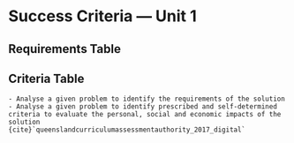 # Success Criteria &mdash; Unit 1

## Requirements Table


## Criteria Table


```{admonition} Unit 1 subject matter covered:
- Analyse a given problem to identify the requirements of the solution
- Analyse a given problem to identify prescribed and self-determined criteria to evaluate the personal, social and economic impacts of the solution
{cite}`queenslandcurriculumassessmentauthority_2017_digital`
```
